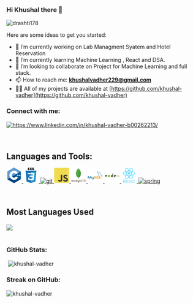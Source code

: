 ### Hi Khushal there 👋

<p align="left"> <img src="https://komarev.com/ghpvc/?username=drashti178&label=Profile%20views&color=0e75b6&style=flat" alt="drashti178" /> </p>
Here are some ideas to get you started:

- 🔭 I’m currently working on Lab Managment Syatem and Hotel Reservation
- 🌱 I’m currently learning Machine Learning , React and DSA. 
- 👯 I’m looking to collaborate on Project for Machine Learning and full stack.
- 📫 How to reach me: **khushalvadher229@gmail.com**
- 👨‍💻 All of my projects are available at [https://github.com/khushal-vadher](https://github.com/khushal-vadher)

<h3 align="left">Connect with me:</h3>
<p align="left">
<a href="https://www.linkedin.com/in/khushal-vadher-b00262213/" target="blank"><img align="center" src="https://raw.githubusercontent.com/rahuldkjain/github-profile-readme-generator/master/src/images/icons/Social/linked-in-alt.svg" alt="https://www.linkedin.com/in/khushal-vadher-b00262213/" height="30" width="40" /></a>
</p>

<br>

## Languages and Tools:

<p align="left"> <a href="https://www.w3schools.com/cpp/" target="_blank" rel="noreferrer"> <img src="https://raw.githubusercontent.com/devicons/devicon/master/icons/cplusplus/cplusplus-original.svg" alt="cplusplus" width="40" height="40"/> </a> <a href="https://www.w3schools.com/css/" target="_blank" rel="noreferrer"> <img src="https://raw.githubusercontent.com/devicons/devicon/master/icons/css3/css3-original-wordmark.svg" alt="css3" width="40" height="40"/> </a>  <a href="https://git-scm.com/" target="_blank" rel="noreferrer"> <img src="https://www.vectorlogo.zone/logos/git-scm/git-scm-icon.svg" alt="git" width="40" height="40"/> </a> <a href="https://developer.mozilla.org/en-US/docs/Web/JavaScript" target="_blank" rel="noreferrer"> <img src="https://raw.githubusercontent.com/devicons/devicon/master/icons/javascript/javascript-original.svg" alt="javascript" width="40" height="40"/> </a> <a href="https://www.mongodb.com/" target="_blank" rel="noreferrer"> <img src="https://raw.githubusercontent.com/devicons/devicon/master/icons/mongodb/mongodb-original-wordmark.svg" alt="mongodb" width="40" height="40"/> </a> <a href="https://www.mysql.com/" target="_blank" rel="noreferrer"> <img src="https://raw.githubusercontent.com/devicons/devicon/master/icons/mysql/mysql-original-wordmark.svg" alt="mysql" width="40" height="40"/> </a> <a href="https://nodejs.org" target="_blank" rel="noreferrer"> <img src="https://raw.githubusercontent.com/devicons/devicon/master/icons/nodejs/nodejs-original-wordmark.svg" alt="nodejs" width="40" height="40"/> </a> <a href="https://reactjs.org/" target="_blank" rel="noreferrer"> <img src="https://raw.githubusercontent.com/devicons/devicon/master/icons/react/react-original-wordmark.svg" alt="react" width="40" height="40"/> </a> <a href="https://spring.io/" target="_blank" rel="noreferrer"> <img src="https://www.vectorlogo.zone/logos/springio/springio-icon.svg" alt="spring" width="40" height="40"/> </a> </p>
<br/>  

## Most Languages Used
<div align="left"><img src="https://github-readme-stats.vercel.app/api/top-langs/?username=khushal-vadher&layout=compact" align="center"/></div>
<br />
<h3 align="left">GitHub Stats:</h3>
<p>&nbsp;<img align="center" src="https://github-readme-stats.vercel.app/api?username=khushal-vadher&show_icons=true&locale=en" alt="khushal-vadher" /></p>

<h3 align="left">Streak on GitHub:</h3>
<p><img align="center" src="https://github-readme-streak-stats.herokuapp.com/?user=khushal-vadher&" alt="khushal-vadher" /></p>
